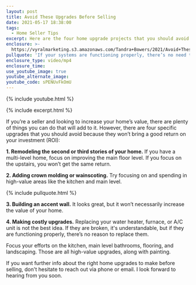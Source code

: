 ```yaml
---
layout: post
title: Avoid These Upgrades Before Selling
date: 2021-05-17 18:38:00
tags:
  - Home Seller Tips
excerpt: Here are the four home upgrade projects that you should avoid.
enclosure: >-
  https://vyralmarketing.s3.amazonaws.com/Tandra+Bowers/2021/Avoid+These+Upgrades+Before+Selling.mp4
pullquote: 'If your systems are functioning properly, there’s no need to replace them.'
enclosure_type: video/mp4
enclosure_time:
use_youtube_image: true
youtube_alternate_image:
youtube_code: sPENUvFkOmU
---
```

{% include youtube.html %}

{% include excerpt.html %}

If you’re a seller and looking to increase your home’s value, there are plenty of things you can do that will add to it. However, there are four specific upgrades that you should avoid because they won’t bring a good return on your investment (ROI):

**1\. Remodeling the second or third stories of your home.** If you have a multi-level home, focus on improving the main floor level. If you focus on the upstairs, you won’t get the same return.

**2\. Adding crown molding or wainscoting.** Try focusing on and spending in high-value areas like the kitchen and main level.

{% include pullquote.html %}

**3\. Building an accent wall.** It looks great, but it won’t necessarily increase the value of your home.

**4\. Making costly upgrades.** Replacing your water heater, furnace, or A/C unit is not the best idea. If they are broken, it's understandable, but if they are functioning properly, there’s no reason to replace them.

Focus your efforts on the kitchen, main level bathrooms, flooring, and landscaping. Those are all high-value upgrades, along with painting.

If you want further info about the right home upgrades to make before selling, don't hesitate to reach out via phone or email. I look forward to hearing from you soon.
